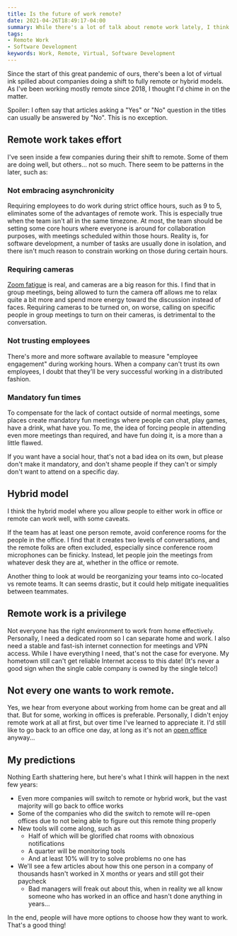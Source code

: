 ```yaml
---
title: Is the future of work remote?
date: 2021-04-26T18:49:17-04:00
summary: While there's a lot of talk about remote work lately, I think the future will be a little more nuanced than headlines would make you believe
tags:
- Remote Work
- Software Development
keywords: Work, Remote, Virtual, Software Development
---
```

Since the start of this great pandemic of ours, there's been a lot of virtual ink spilled about companies doing a shift to fully remote or hybrid models. As I've been working mostly remote since 2018, I thought I'd chime in on the matter.

Spoiler: I often say that articles asking a "Yes" or "No" question in the titles can usually be answered by "No". This is no exception.

## Remote work takes effort

I've seen inside a few companies during their shift to remote. Some of them are doing well, but others... not so much. There seem to be patterns in the later, such as:

### Not embracing asynchronicity 

Requiring employees to do work during strict office hours, such as 9 to 5, eliminates some of the advantages of remote work. This is especially true when the team isn't all in the same timezone.
At most, the team should be setting some core hours where everyone is around for collaboration purposes, with meetings scheduled within those hours.
Reality is, for software development, a number of tasks are usually done in isolation, and there isn't much reason to constrain working on those during certain hours.

### Requiring cameras

[Zoom fatigue](https://news.stanford.edu/2021/02/23/four-causes-zoom-fatigue-solutions/) is real, and cameras are a big reason for this. I find that in group meetings, being allowed to turn the camera off allows me to relax quite a bit more and spend more energy toward the discussion instead of faces.
Requiring cameras to be turned on, on worse, calling on specific people in group meetings to turn on their cameras, is detrimental to the conversation.

### Not trusting employees

There's more and more software available to measure "employee engagement" during working hours. When a company can't trust its own employees, I doubt that they'll be very successful working in a distributed fashion.

### Mandatory fun times

To compensate for the lack of contact outside of normal meetings, some places create mandatory fun meetings where people can chat, play games, have a drink, what have you.
To me, the idea of forcing people in attending even more meetings than required, and have fun doing it, is a more than a little flawed.

If you want have a social hour, that's not a bad idea on its own, but please don't make it mandatory, and don't shame people if they can't or simply don't want to attend on a specific day.

## Hybrid model

I think the hybrid model where you allow people to either work in office or remote can work well, with some caveats.

If the team has at least one person remote, avoid conference rooms for the people in the office. I find that it creates two levels of conversations, and the remote folks are often excluded, especially since conference room microphones can be finicky. Instead, let people join the meetings from whatever desk they are at, whether in the office or remote.

Another thing to look at would be reorganizing your teams into co-located vs remote teams. It can seems drastic, but it could help mitigate inequalities between teammates.

## Remote work is a privilege

Not everyone has the right environment to work from home effectively. Personally, I need a dedicated room so I can separate home and work. I also need a stable and fast-ish internet connection for meetings and VPN access. While I have everything I need, that's not the case for everyone. My hometown still can't get reliable Internet access to this date! (It's never a good sign when the single cable company is owned by the single telco!)

## Not every one wants to work remote.

Yes, we hear from everyone about working from home can be great and all that. But for some, working in offices is preferable. Personally, I didn't enjoy remote work at all at first, but over time I've learned to appreciate it. I'd still like to go back to an office one day, at long as it's not an [open office](https://slate.com/human-interest/2019/01/jobs-workplace-privacy-open-offices-cubicles.html) anyway...

## My predictions

Nothing Earth shattering here, but here's what I think will happen in the next few years:

- Even more companies will switch to remote or hybrid work, but the vast majority will go back to office works
- Some of the companies who did the switch to remote will re-open offices due to not being able to figure out this remote thing properly
- New tools will come along, such as
  - Half of which will be glorified chat rooms with obnoxious notifications
  - A quarter will be monitoring tools
  - And at least 10% will try to solve problems no one has
- We'll see a few articles about how this one person in a company of thousands hasn't worked in X months or years and still got their paycheck
  - Bad managers will freak out about this, when in reality we all know someone who has worked in an office and hasn't done anything in years...

In the end, people will have more options to choose how they want to work. That's a good thing!
